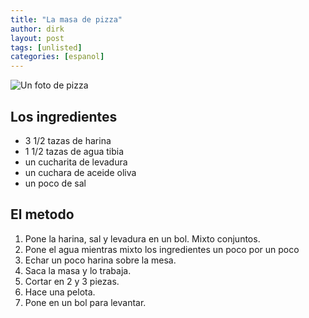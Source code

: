 ```yaml
---
title: "La masa de pizza"
author: dirk
layout: post
tags: [unlisted]
categories: [espanol]
---
```


![Un foto de pizza]({{site.baseurl}}/img/2014/02/pizza.jpg)

## Los ingredientes

- 3 1/2 tazas de harina
- 1 1/2 tazas de agua tibia
- un cucharita de levadura
- un cuchara de aceide oliva
- un poco de sal

## El metodo

1. Pone la harina, sal y levadura en un bol. Mixto conjuntos.
1. Pone el agua mientras mixto los ingredientes un poco por un poco
1. Echar un poco harina sobre la mesa.
1. Saca la masa y lo trabaja.
1. Cortar en 2 y 3 piezas.
1. Hace una pelota.
1. Pone en un bol para levantar.
